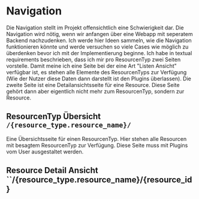 # Navigation

Die Navigation stellt im Projekt offensichtlich eine Schwierigkeit dar. Die Navigation wird nötig, wenn wir anfangen über eine Webapp mit seperatem Backend nachzudenken. Ich werde hier Ideen sammeln, wie die Navigation funktionieren könnte und werde versuchen so viele Cases wie möglich zu überdenken bevor ich mit der Implementierung beginne. Ich habe in textual requirements beschrieben, dass ich mir pro ResourcenTyp zwei Seiten vorstelle. Damit meine ich eine Seite bei der eine Art "Listen Ansicht" verfügbar ist, es stehen alle Elemente des ResourcenTyps zur Verfügung (Wie der Nutzer diese Daten dann darstellt ist den Plugins überlassen). Die zweite Seite ist eine Detailansichtsseite für eine Resource. Diese Seite gehört dann aber eigentlich nicht mehr zum ResourcenTyp, sondern zur Resource.

## ResourcenTyp Übersicht ``/{resource_type.resource_name}/``
Eine Übersichtsseite für einen ResourcenTyp. Hier stehen alle Resourcen mit besagtem ResourcenTyp zur Verfügung. Diese Seite muss mit Plugins vom User ausgestaltet werden.

## Resource Detail Ansicht ``/{resource_type.resource_name}/{resource_id}